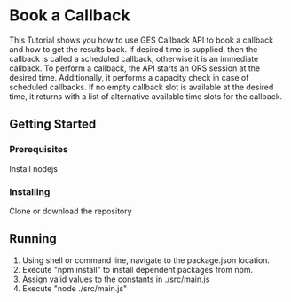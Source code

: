 # Book a Callback

This Tutorial shows you how to use GES Callback API to book a callback and how to get the results back. If desired time is supplied, then the callback is called a scheduled callback, otherwise it is an immediate callback. To perform a callback, the API starts an ORS session at the desired time. Additionally, it performs a capacity check in case of scheduled callbacks. If no empty callback slot is available at the desired time, it returns with a list of alternative available time slots for the callback.

## Getting Started

### Prerequisites

Install nodejs

### Installing

Clone or download the repository

## Running

1. Using shell or command line, navigate to the package.json location.
2. Execute "npm install" to install dependent packages from npm.
3. Assign valid values to the constants in ./src/main.js
4. Execute "node ./src/main.js"
